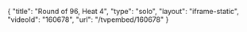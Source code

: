 {
    "title": "Round of 96, Heat 4",
    "type": "solo",
    "layout": "iframe-static",
    "videoId": "160678",
    "url": "\/tvpembed\/160678"
}